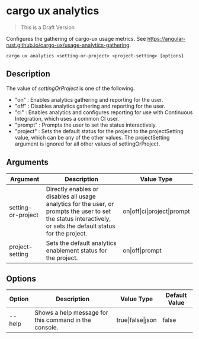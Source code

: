 # cargo ux analytics

> This is a Draft Version

Configures the gathering of cargo-ux usage metrics. See https://angular-rust.github.io/cargo-ux/usage-analytics-gathering.

```      
cargo ux analytics <setting-or-project> <project-setting> [options]
```

## Description

The value of _settingOrProject_ is one of the following.

- "on" : Enables analytics gathering and reporting for the user.
- "off" : Disables analytics gathering and reporting for the user.
- "ci" : Enables analytics and configures reporting for use with Continuous Integration, which uses a common CI user.
- "prompt" : Prompts the user to set the status interactively.
- "project" : Sets the default status for the project to the projectSetting value, which can be any of the other values. The projectSetting argument is ignored for all other values of settingOrProject.

## Arguments
Argument             | Description | Value Type
---------------------|-------------|------------
setting-or-project | Directly enables or disables all usage analytics for the user, or prompts the user to set the status interactively, or sets the default status for the project. | on\|off\|ci\|project\|prompt
project-setting 	 | Sets the default analytics enablement status for the project.  | on\|off\|prompt

## Options

Option | Description | Value Type | Default Value
-------|-------------|------------|---------------
--help | Shows a help message for this command in the console. | true\|false\|json | false